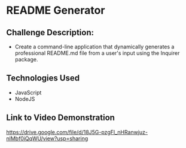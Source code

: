 # README Generator

## Challenge Description:
* Create a command-line application that dynamically generates a professional README.md file from a user's input using the Inquirer package.

## Technologies Used
* JavaScript  
* NodeJS

## Link to Video Demonstration
https://drive.google.com/file/d/18J5G-pzgFl_nHRanwjuz-nlMbf0iQqWU/view?usp=sharing

